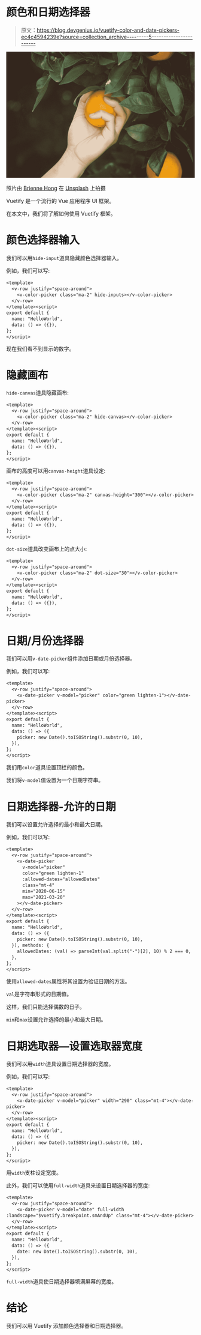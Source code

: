 # 颜色和日期选择器

> 原文：<https://blog.devgenius.io/vuetify-color-and-date-pickers-ec4c4594239e?source=collection_archive---------5----------------------->

![](img/28c6368b3fc518ea79826fb99ab9b439.png)

照片由 [Brienne Hong](https://unsplash.com/@briennehong?utm_source=medium&utm_medium=referral) 在 [Unsplash](https://unsplash.com?utm_source=medium&utm_medium=referral) 上拍摄

Vuetify 是一个流行的 Vue 应用程序 UI 框架。

在本文中，我们将了解如何使用 Vuetify 框架。

# 颜色选择器输入

我们可以用`hide-input`道具隐藏颜色选择器输入。

例如，我们可以写:

```
<template>
  <v-row justify="space-around">
    <v-color-picker class="ma-2" hide-inputs></v-color-picker>
  </v-row>
</template><script>
export default {
  name: "HelloWorld",
  data: () => ({}),
};
</script>
```

现在我们看不到显示的数字。

# 隐藏画布

`hide-canvas`道具隐藏画布:

```
<template>
  <v-row justify="space-around">
    <v-color-picker class="ma-2" hide-canvas></v-color-picker>
  </v-row>
</template><script>
export default {
  name: "HelloWorld",
  data: () => ({}),
};
</script>
```

画布的高度可以用`canvas-height`道具设定:

```
<template>
  <v-row justify="space-around">
    <v-color-picker class="ma-2" canvas-height="300"></v-color-picker>
  </v-row>
</template><script>
export default {
  name: "HelloWorld",
  data: () => ({}),
};
</script>
```

`dot-size`道具改变画布上的点大小:

```
<template>
  <v-row justify="space-around">
    <v-color-picker class="ma-2" dot-size="30"></v-color-picker>
  </v-row>
</template><script>
export default {
  name: "HelloWorld",
  data: () => ({}),
};
</script>
```

# 日期/月份选择器

我们可以用`v-date-picker`组件添加日期或月份选择器。

例如，我们可以写:

```
<template>
  <v-row justify="space-around">
    <v-date-picker v-model="picker" color="green lighten-1"></v-date-picker>
  </v-row>
</template><script>
export default {
  name: "HelloWorld",
  data: () => ({
    picker: new Date().toISOString().substr(0, 10),
  }),
};
</script>
```

我们用`color`道具设置顶栏的颜色。

我们将`v-model`值设置为一个日期字符串。

# 日期选择器-允许的日期

我们可以设置允许选择的最小和最大日期。

例如，我们可以写:

```
<template>
  <v-row justify="space-around">
    <v-date-picker
      v-model="picker"
      color="green lighten-1"
      :allowed-dates="allowedDates"
      class="mt-4"
      min="2020-06-15"
      max="2021-03-20"
    ></v-date-picker>
  </v-row>
</template><script>
export default {
  name: "HelloWorld",
  data: () => ({
    picker: new Date().toISOString().substr(0, 10),
  }), methods: {
    allowedDates: (val) => parseInt(val.split("-")[2], 10) % 2 === 0,
  },
};
</script>
```

使用`allowed-dates`属性将其设置为验证日期的方法。

`val`是字符串形式的日期值。

这样，我们只能选择偶数的日子。

`min`和`max`设置允许选择的最小和最大日期。

# 日期选取器—设置选取器宽度

我们可以用`width`道具设置日期选择器的宽度。

例如，我们可以写:

```
<template>
  <v-row justify="space-around">
    <v-date-picker v-model="picker" width="290" class="mt-4"></v-date-picker>
  </v-row>
</template><script>
export default {
  name: "HelloWorld",
  data: () => ({
    picker: new Date().toISOString().substr(0, 10),
  }),
};
</script>
```

用`width`支柱设定宽度。

此外，我们可以使用`full-width`道具来设置日期选择器的宽度:

```
<template>
  <v-row justify="space-around">
    <v-date-picker v-model="date" full-width :landscape="$vuetify.breakpoint.smAndUp" class="mt-4"></v-date-picker>
  </v-row>
</template><script>
export default {
  name: "HelloWorld",
  data: () => ({
    date: new Date().toISOString().substr(0, 10),
  }),
};
</script>
```

`full-width`道具使日期选择器填满屏幕的宽度。

# 结论

我们可以用 Vuetify 添加颜色选择器和日期选择器。